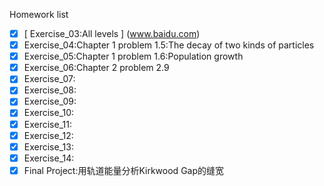 Homework list
- [x] [ Exercise_03:All levels ] (www.baidu.com)
- [x] Exercise_04:Chapter 1 problem 1.5:The decay of two kinds of particles
- [x] Exercise_05:Chapter 1 problem 1.6:Population growth
- [x] Exercise_06:Chapter 2 problem 2.9
- [x] Exercise_07:
- [x] Exercise_08:
- [x] Exercise_09:
- [x] Exercise_10:
- [x] Exercise_11:
- [x] Exercise_12:
- [x] Exercise_13:
- [x] Exercise_14:
- [x] Final Project:用轨道能量分析Kirkwood Gap的缝宽
